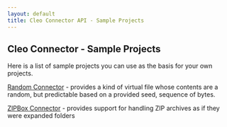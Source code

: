 ```yaml
---
layout: default
title: Cleo Connector API - Sample Projects
---
```

## Cleo Connector  - Sample Projects

Here is a list of sample projects you can use as the basis for your own projects.

[Random Connector](https://github.com/jthielens/connector-random) - provides a kind of virtual file whose contents are a random, but predictable based on a provided seed, sequence of bytes.

[ZIPBox Connector](https://github.com/cleo/connector-zipbox) - provides support for handling ZIP archives as if they were expanded folders

<!--[Other Connector]-->
